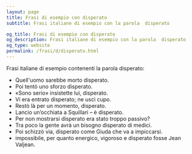 ```yaml
---
layout: page
title: Frasi di esempio con disperato 
subtitle: Frasi italiane di esempio con la parola  disperato

og_title: Frasi di esempio con disperato 
og_description: Frasi italiane di esempio con la parola  disperato
og_type: website
permalink: /frasi/d/disperato.html
---
```


Frasi italiane di esempio contenenti la parola disperato:


- Quell'uomo sarebbe morto disperato.
- Poi tentò uno sforzo disperato.
- «Sono serio» insistette lui, disperato.
- Vi era entrato disperato; ne uscì cupo.
- Restò là per un momento, disperato.
- Lancio un’occhiata a Squillari – è disperato.
- Per non mostrarsi disperato era stato troppo passivo?
- Tra poco la gente avrà un bisogno disperato di medici.
- Poi schizzò via, disperato come Giuda che va a impiccarsi.
- impossibile, per quanto energico, vigoroso e disperato fosse Jean Valjean.
